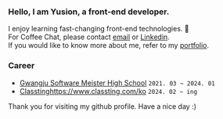 ### Hello, I am Yusion, a front-end developer.

I enjoy learning fast-changing front-end technologies. 🤩  
For Coffee Chat, please contact [email](mailto:yoosioff@gmail.com) or [Linkedin](https://www.linkedin.com/in/yusion/).  
If you would like to know more about me, refer to my [portfolio](https://yoosioff.oopy.io/).

### Career

- [Gwangju Software Meister High School](https://official.hellogsm.kr/) `2021. 03 ~ 2024. 01`
- [Classting](https://www.classting.com/ko)https://www.classting.com/ko `2024. 02 ~ ing`

Thank you for visiting my github profile. Have a nice day :)


